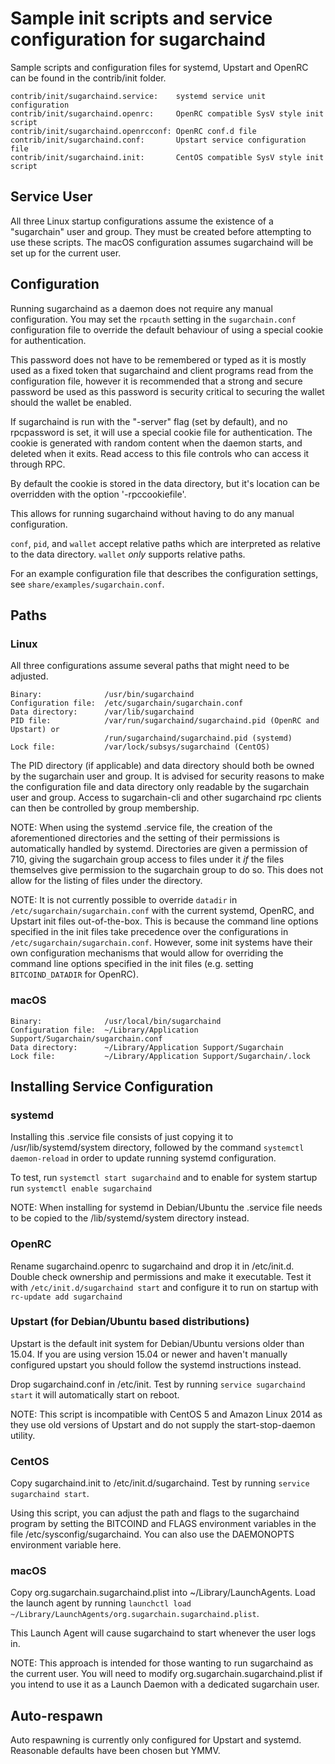 Sample init scripts and service configuration for sugarchaind
==========================================================

Sample scripts and configuration files for systemd, Upstart and OpenRC
can be found in the contrib/init folder.

    contrib/init/sugarchaind.service:    systemd service unit configuration
    contrib/init/sugarchaind.openrc:     OpenRC compatible SysV style init script
    contrib/init/sugarchaind.openrcconf: OpenRC conf.d file
    contrib/init/sugarchaind.conf:       Upstart service configuration file
    contrib/init/sugarchaind.init:       CentOS compatible SysV style init script

Service User
---------------------------------

All three Linux startup configurations assume the existence of a "sugarchain" user
and group.  They must be created before attempting to use these scripts.
The macOS configuration assumes sugarchaind will be set up for the current user.

Configuration
---------------------------------

Running sugarchaind as a daemon does not require any manual configuration. You may
set the `rpcauth` setting in the `sugarchain.conf` configuration file to override
the default behaviour of using a special cookie for authentication.

This password does not have to be remembered or typed as it is mostly used
as a fixed token that sugarchaind and client programs read from the configuration
file, however it is recommended that a strong and secure password be used
as this password is security critical to securing the wallet should the
wallet be enabled.

If sugarchaind is run with the "-server" flag (set by default), and no rpcpassword is set,
it will use a special cookie file for authentication. The cookie is generated with random
content when the daemon starts, and deleted when it exits. Read access to this file
controls who can access it through RPC.

By default the cookie is stored in the data directory, but it's location can be overridden
with the option '-rpccookiefile'.

This allows for running sugarchaind without having to do any manual configuration.

`conf`, `pid`, and `wallet` accept relative paths which are interpreted as
relative to the data directory. `wallet` *only* supports relative paths.

For an example configuration file that describes the configuration settings,
see `share/examples/sugarchain.conf`.

Paths
---------------------------------

### Linux

All three configurations assume several paths that might need to be adjusted.

    Binary:              /usr/bin/sugarchaind
    Configuration file:  /etc/sugarchain/sugarchain.conf
    Data directory:      /var/lib/sugarchaind
    PID file:            /var/run/sugarchaind/sugarchaind.pid (OpenRC and Upstart) or
                         /run/sugarchaind/sugarchaind.pid (systemd)
    Lock file:           /var/lock/subsys/sugarchaind (CentOS)

The PID directory (if applicable) and data directory should both be owned by the
sugarchain user and group. It is advised for security reasons to make the
configuration file and data directory only readable by the sugarchain user and
group. Access to sugarchain-cli and other sugarchaind rpc clients can then be
controlled by group membership.

NOTE: When using the systemd .service file, the creation of the aforementioned
directories and the setting of their permissions is automatically handled by
systemd. Directories are given a permission of 710, giving the sugarchain group
access to files under it _if_ the files themselves give permission to the
sugarchain group to do so. This does not allow
for the listing of files under the directory.

NOTE: It is not currently possible to override `datadir` in
`/etc/sugarchain/sugarchain.conf` with the current systemd, OpenRC, and Upstart init
files out-of-the-box. This is because the command line options specified in the
init files take precedence over the configurations in
`/etc/sugarchain/sugarchain.conf`. However, some init systems have their own
configuration mechanisms that would allow for overriding the command line
options specified in the init files (e.g. setting `BITCOIND_DATADIR` for
OpenRC).

### macOS

    Binary:              /usr/local/bin/sugarchaind
    Configuration file:  ~/Library/Application Support/Sugarchain/sugarchain.conf
    Data directory:      ~/Library/Application Support/Sugarchain
    Lock file:           ~/Library/Application Support/Sugarchain/.lock

Installing Service Configuration
-----------------------------------

### systemd

Installing this .service file consists of just copying it to
/usr/lib/systemd/system directory, followed by the command
`systemctl daemon-reload` in order to update running systemd configuration.

To test, run `systemctl start sugarchaind` and to enable for system startup run
`systemctl enable sugarchaind`

NOTE: When installing for systemd in Debian/Ubuntu the .service file needs to be copied to the /lib/systemd/system directory instead.

### OpenRC

Rename sugarchaind.openrc to sugarchaind and drop it in /etc/init.d.  Double
check ownership and permissions and make it executable.  Test it with
`/etc/init.d/sugarchaind start` and configure it to run on startup with
`rc-update add sugarchaind`

### Upstart (for Debian/Ubuntu based distributions)

Upstart is the default init system for Debian/Ubuntu versions older than 15.04. If you are using version 15.04 or newer and haven't manually configured upstart you should follow the systemd instructions instead.

Drop sugarchaind.conf in /etc/init.  Test by running `service sugarchaind start`
it will automatically start on reboot.

NOTE: This script is incompatible with CentOS 5 and Amazon Linux 2014 as they
use old versions of Upstart and do not supply the start-stop-daemon utility.

### CentOS

Copy sugarchaind.init to /etc/init.d/sugarchaind. Test by running `service sugarchaind start`.

Using this script, you can adjust the path and flags to the sugarchaind program by
setting the BITCOIND and FLAGS environment variables in the file
/etc/sysconfig/sugarchaind. You can also use the DAEMONOPTS environment variable here.

### macOS

Copy org.sugarchain.sugarchaind.plist into ~/Library/LaunchAgents. Load the launch agent by
running `launchctl load ~/Library/LaunchAgents/org.sugarchain.sugarchaind.plist`.

This Launch Agent will cause sugarchaind to start whenever the user logs in.

NOTE: This approach is intended for those wanting to run sugarchaind as the current user.
You will need to modify org.sugarchain.sugarchaind.plist if you intend to use it as a
Launch Daemon with a dedicated sugarchain user.

Auto-respawn
-----------------------------------

Auto respawning is currently only configured for Upstart and systemd.
Reasonable defaults have been chosen but YMMV.
